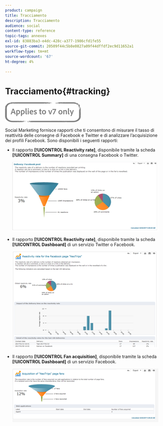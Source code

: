 ```yaml
---
product: campaign
title: Tracciamento
description: Tracciamento
audience: social
content-type: reference
topic-tags: annexes
exl-id: 83883ba3-e4dc-428c-a377-1986cfd1fe55
source-git-commit: 20509f44c5b8e0827a09f44dffdf2ec9d11652a1
workflow-type: tm+mt
source-wordcount: '67'
ht-degree: 4%

---
```


# Tracciamento{#tracking}

![](../../assets/v7-only.svg)

Social Marketing fornisce rapporti che ti consentono di misurare il tasso di reattività delle consegne di Facebook e Twitter e di analizzare l’acquisizione dei profili Facebook. Sono disponibili i seguenti rapporti:

* Il rapporto **[!UICONTROL Reactivity rate]**, disponibile tramite la scheda **[!UICONTROL Summary]** di una consegna Facebook o Twitter.

   ![](assets/social_report_3.png)

* Il rapporto **[!UICONTROL Reactivity rate]**, disponibile tramite la scheda **[!UICONTROL Dashboard]** di un servizio Twitter o Facebook.

   ![](assets/social_report_2.png)

* Il rapporto **[!UICONTROL Fan acquisition]**, disponibile tramite la scheda **[!UICONTROL Dashboard]** di un servizio Facebook.

   ![](assets/social_report_1.png)
